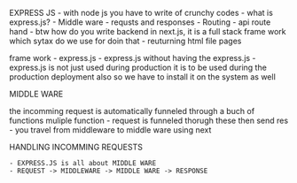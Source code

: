 
EXPRESS JS
    - with node js you have to write of crunchy codes
    - what is express.js?
    - Middle ware
    - requsts and responses 
    - Routing 
    - api route hand
    - btw how do you write backend in next.js, it is a full stack frame work which sytax do we use for doin that
    - reuturning html file pages


frame work - express.js
    - express.js without having the express.js
    - express.js is not just used during production it is to be used during the production deployment also so we have to install it on the system as well 


MIDDLE WARE

the incomming request is automatically funneled through a buch of functions
muliple function
    - request is funneled thorugh these then send res
    - you travel from middleware to middle ware using next

HANDLING INCOMMING REQUESTS

    - EXPRESS.JS is all about MIDDLE WARE
    - REQUEST -> MIDDLEWARE -> MIDDLE WARE -> RESPONSE

    
